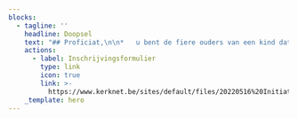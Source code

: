 ```yaml
---
blocks:
  - tagline: ''
    headline: Doopsel
    text: "## Proficiat,\n\n*   u bent de fiere ouders van een kind dat wil opgenomen worden in onze gemeenschap\_**(kinderdoop)**\n*   u bent een volwassene en beslist nu van te willen opgenomen worden in onze levende gemeenschap\_**(volwassen doop)**\_.\_\n\nGraag willen wij met jullie/u op weg gaan naar deze dag.\n\nTijdens deze doopviering\_zal\_u of uw kind opgenomen worden in onze gemeenschap en zal zijn of haar naam worden geschreven in de palm van Gods hand.\n\nGelieve tijdig contact op te nemen met het parochiesecretariaat op (016) 250 459 of rechtstreeks met de pastoraal werker: Lieven.Dries@telenet.be\n\nDe doopviering wordt altijd voorafgegaan door een doopgesprek. Daarin zal niet alleen de viering aan bod komen maar wordt ook de zin en betekenis van het doopsel besproken.\n\nDe datum van de doopviering wordt afgesproken met de voorganger.\n\n### Welkom in onze gemeenschap!\n"
    actions:
      - label: Inschrijvingsformulier
        type: link
        icon: true
        link: >-
          https://www.kerknet.be/sites/default/files/20220516%20Initiatiesacramenten%20bijgewerkt%20formulier.pdf
    _template: hero
---
```


